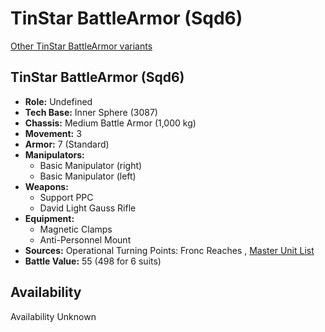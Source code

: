 # TinStar BattleArmor (Sqd6) 

[Other TinStar BattleArmor variants](../tinstar_battlearmor.md) 

## TinStar BattleArmor (Sqd6) 

- **Role:** Undefined 
- **Tech Base:** Inner Sphere (3087) 
- **Chassis:** Medium Battle Armor (1,000 kg) 
- **Movement:** 3 
- **Armor:** 7 (Standard) 
- **Manipulators:** 
  - Basic Manipulator (right) 
  - Basic Manipulator (left) 
- **Weapons:** 
  - Support PPC 
  - David Light Gauss Rifle 
- **Equipment:** 
  - Magnetic Clamps 
  - Anti-Personnel Mount 
- **Sources:** Operational Turning Points: Fronc Reaches , [Master Unit List](http://masterunitlist.info/Unit/Details/9356) 
- **Battle Value:** 55 (498 for 6 suits) 

## Availability 

Availability Unknown 

